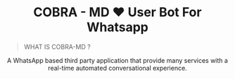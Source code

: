 <h1 align="center"> COBRA - MD  ❤️ User Bot For Whatsapp </h1>

> WHAT IS COBRA-MD ?

<p align ="center"> A WhatsApp based third party application that provide many services with a real-time automated conversational experience. </p>

